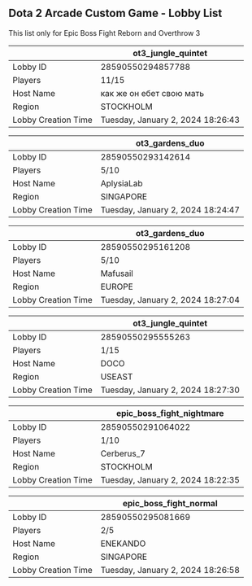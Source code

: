 ## Dota 2 Arcade Custom Game - Lobby List

This list only for Epic Boss Fight Reborn and Overthrow 3

|  | ot3_jungle_quintet |
| ------ | ------ |
| Lobby ID | 28590550294857788 |
| Players | 11/15 |
| Host Name | как же он ебет свою мать |
| Region | STOCKHOLM |
| Lobby Creation Time | Tuesday, January 2, 2024 18:26:43 |


|  | ot3_gardens_duo |
| ------ | ------ |
| Lobby ID | 28590550293142614 |
| Players | 5/10 |
| Host Name | AplysiaLab |
| Region | SINGAPORE |
| Lobby Creation Time | Tuesday, January 2, 2024 18:24:47 |


|  | ot3_gardens_duo |
| ------ | ------ |
| Lobby ID | 28590550295161208 |
| Players | 5/10 |
| Host Name | Mafusail |
| Region | EUROPE |
| Lobby Creation Time | Tuesday, January 2, 2024 18:27:04 |


|  | ot3_jungle_quintet |
| ------ | ------ |
| Lobby ID | 28590550295555263 |
| Players | 1/15 |
| Host Name | DOCO |
| Region | USEAST |
| Lobby Creation Time | Tuesday, January 2, 2024 18:27:30 |


|  | epic_boss_fight_nightmare |
| ------ | ------ |
| Lobby ID | 28590550291064022 |
| Players | 1/10 |
| Host Name | Cerberus_7 |
| Region | STOCKHOLM |
| Lobby Creation Time | Tuesday, January 2, 2024 18:22:35 |


|  | epic_boss_fight_normal |
| ------ | ------ |
| Lobby ID | 28590550295081669 |
| Players | 2/5 |
| Host Name | ENEKANDO |
| Region | SINGAPORE |
| Lobby Creation Time | Tuesday, January 2, 2024 18:26:58 |


